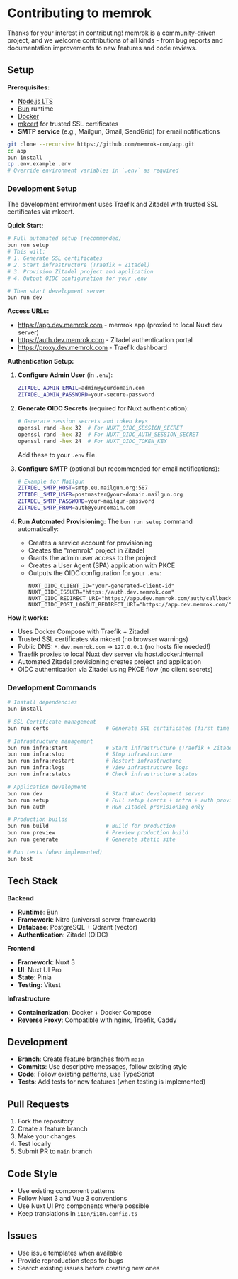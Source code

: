 # Contributing to memrok

Thanks for your interest in contributing! memrok is a community-driven project, and we welcome contributions of all kinds - from bug reports and documentation improvements to new features and code reviews.

## Setup

**Prerequisites:**
- [Node.js LTS](https://nodejs.org/) 
- [Bun](https://bun.sh/) runtime
- [Docker](https://docs.docker.com/get-docker/)
- [mkcert](https://mkcert.dev) for trusted SSL certificates
- **SMTP service** (e.g., Mailgun, Gmail, SendGrid) for email notifications

```bash
git clone --recursive https://github.com/memrok-com/app.git
cd app
bun install
cp .env.example .env
# Override environment variables in `.env` as required
```

### Development Setup

The development environment uses Traefik and Zitadel with trusted SSL certificates via mkcert.

**Quick Start:**
```bash
# Full automated setup (recommended)
bun run setup
# This will:
# 1. Generate SSL certificates
# 2. Start infrastructure (Traefik + Zitadel) 
# 3. Provision Zitadel project and application
# 4. Output OIDC configuration for your .env

# Then start development server
bun run dev
```

**Access URLs:**
- https://app.dev.memrok.com - memrok app (proxied to local Nuxt dev server)
- https://auth.dev.memrok.com - Zitadel authentication portal  
- https://proxy.dev.memrok.com - Traefik dashboard

**Authentication Setup:**

1. **Configure Admin User** (in `.env`):
   ```bash
   ZITADEL_ADMIN_EMAIL=admin@yourdomain.com
   ZITADEL_ADMIN_PASSWORD=your-secure-password
   ```

2. **Generate OIDC Secrets** (required for Nuxt authentication):
   ```bash
   # Generate session secrets and token keys
   openssl rand -hex 32  # For NUXT_OIDC_SESSION_SECRET
   openssl rand -hex 32  # For NUXT_OIDC_AUTH_SESSION_SECRET  
   openssl rand -hex 24  # For NUXT_OIDC_TOKEN_KEY
   ```
   Add these to your `.env` file.

3. **Configure SMTP** (optional but recommended for email notifications):
   ```bash
   # Example for Mailgun
   ZITADEL_SMTP_HOST=smtp.eu.mailgun.org:587
   ZITADEL_SMTP_USER=postmaster@your-domain.mailgun.org
   ZITADEL_SMTP_PASSWORD=your-mailgun-password
   ZITADEL_SMTP_FROM=auth@yourdomain.com
   ```

4. **Run Automated Provisioning**:
   The `bun run setup` command automatically:
   - Creates a service account for provisioning
   - Creates the "memrok" project in Zitadel
   - Grants the admin user access to the project
   - Creates a User Agent (SPA) application with PKCE
   - Outputs the OIDC configuration for your `.env`:
     ```
     NUXT_OIDC_CLIENT_ID="your-generated-client-id"
     NUXT_OIDC_ISSUER="https://auth.dev.memrok.com"
     NUXT_OIDC_REDIRECT_URI="https://app.dev.memrok.com/auth/callback"
     NUXT_OIDC_POST_LOGOUT_REDIRECT_URI="https://app.dev.memrok.com/"
     ```

**How it works:**
- Uses Docker Compose with Traefik + Zitadel
- Trusted SSL certificates via mkcert (no browser warnings)
- Public DNS: `*.dev.memrok.com` → `127.0.0.1` (no hosts file needed!)
- Traefik proxies to local Nuxt dev server via host.docker.internal
- Automated Zitadel provisioning creates project and application
- OIDC authentication via Zitadel using PKCE flow (no client secrets)


### Development Commands

```bash
# Install dependencies
bun install

# SSL Certificate management
bun run certs                  # Generate SSL certificates (first time only)

# Infrastructure management  
bun run infra:start            # Start infrastructure (Traefik + Zitadel)
bun run infra:stop             # Stop infrastructure
bun run infra:restart          # Restart infrastructure
bun run infra:logs             # View infrastructure logs
bun run infra:status           # Check infrastructure status

# Application development
bun run dev                    # Start Nuxt development server
bun run setup                  # Full setup (certs + infra + auth provisioning)
bun run auth                   # Run Zitadel provisioning only

# Production builds
bun run build                  # Build for production
bun run preview                # Preview production build
bun run generate               # Generate static site

# Run tests (when implemented)
bun test
```

## Tech Stack

**Backend**
- **Runtime**: Bun
- **Framework**: Nitro (universal server framework)
- **Database**: PostgreSQL + Qdrant (vector)
- **Authentication**: Zitadel (OIDC)

**Frontend**
- **Framework**: Nuxt 3
- **UI**: Nuxt UI Pro
- **State**: Pinia
- **Testing**: Vitest

**Infrastructure**
- **Containerization**: Docker + Docker Compose
- **Reverse Proxy**: Compatible with nginx, Traefik, Caddy

## Development

- **Branch**: Create feature branches from `main`
- **Commits**: Use descriptive messages, follow existing style
- **Code**: Follow existing patterns, use TypeScript
- **Tests**: Add tests for new features (when testing is implemented)

## Pull Requests

1. Fork the repository
2. Create a feature branch
3. Make your changes
4. Test locally
5. Submit PR to `main` branch

## Code Style

- Use existing component patterns
- Follow Nuxt 3 and Vue 3 conventions
- Use Nuxt UI Pro components where possible
- Keep translations in `i18n/i18n.config.ts`

## Issues

- Use issue templates when available
- Provide reproduction steps for bugs
- Search existing issues before creating new ones